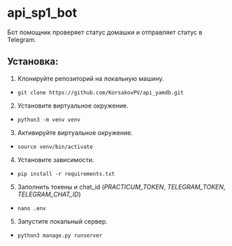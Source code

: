 # api_sp1_bot

Бот помощник проверяет статус домашки и отправляет статус в Telegram.

## Установка:
1. Клонируйте репозиторий на локальную машину.
- ``git clone https://github.com/KorsakovPV/api_yamdb.git``
2. Установите виртуальное окружение.
- ``python3 -m venv venv``
3. Активируйте виртуальное окружение.
- ``source venv/bin/activate``
4. Установите зависимости.
- ``pip install -r requirements.txt``
5. Заполнить токены и chat_id (_PRACTICUM_TOKEN_, _TELEGRAM_TOKEN_, _TELEGRAM_CHAT_ID_)
- ``nano .env``
5. Запустите локальный сервер.
- ``python3 manage.py runserver``
